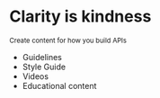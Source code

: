# Clarity is kindness
<sup>Create content for how you build APIs</sup>


* Guidelines
* Style Guide
* Videos
* Educational content